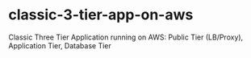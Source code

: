 # classic-3-tier-app-on-aws
Classic Three Tier Application running on AWS: Public Tier (LB/Proxy), Application Tier, Database Tier
